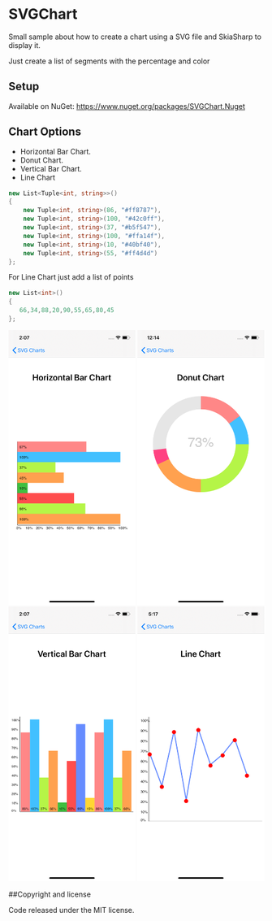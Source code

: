 # SVGChart

Small sample about how to create a chart using a SVG file and SkiaSharp to display it.  
  
Just create a list of segments with the percentage and color 

## Setup

Available on NuGet: https://www.nuget.org/packages/SVGChart.Nuget

## Chart Options

- Horizontal Bar Chart.
- Donut Chart.
- Vertical Bar Chart.
- Line Chart


```C#
new List<Tuple<int, string>>()
{
    new Tuple<int, string>(86, "#ff8787"),
    new Tuple<int, string>(100, "#42c0ff"),
    new Tuple<int, string>(37, "#b5f547"),
    new Tuple<int, string>(100, "#ffa14f"),
    new Tuple<int, string>(10, "#40bf40"),
    new Tuple<int, string>(55, "#ff4d4d")
};
```

For Line Chart just add a list of points

```C#
new List<int>()
{
   66,34,88,20,90,55,65,80,45
};
```
<p float="left">
  <img src="Readme/horizontalChart.png" width="250">
  <img src="Readme/donutChart.png" width="250">
  <img src="Readme/verticalChart.png" width="250">
  <img src="Readme/lineChart.png" width="250">
</p>

##Copyright and license

Code released under the MIT license.

